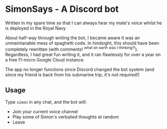 # SimonSays - A Discord bot
Written in my spare time so that I can always hear my mate's voice whilst he is deployed in the Royal Navy

About half-way through writing the bot, I became aware it was an unmaintanable mess of spaghetti code. In hindsight, this should have been completely rewritten (with comments! <sup>what on earth was I thinking?!</sup>). Regardless, I had great fun writing it, and it ran flawlessly for over a year on a free f1-micro Google Cloud instance.

The app no longer functions since Discord changed the bot system (and since my friend is back from his submarine trip, it's not required!)

## Usage
Type `simon` in any chat, and the bot will:
- Join your current voice channel
- Play some of Simon's verbalied thoughts at random
- Leave
